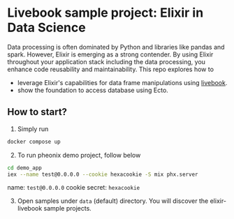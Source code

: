 # Livebook sample project: Elixir in Data Science

Data processing is often dominated by Python and libraries like pandas and spark. However, Elixir is emerging as a strong contender. By using Elixir throughout your application stack including the data processing, you enhance code reusability and maintainability. This repo explores how to 
- leverage Elixir's capabilities for data frame manipulations using [livebook](https://github.com/livebook-dev/livebook).
- show the foundation to access database using Ecto.

## How to start?
1. Simply run

```bash
docker compose up
```

2. To run pheonix demo project, follow below
```bash
cd demo_app
iex --name test@0.0.0.0 --cookie hexacookie -S mix phx.server
```
name: `test@0.0.0.0`
cookie secret: `hexacookie`

3. Open samples under `data` (default) directory. You will discover the elixir-livebook sample projects.
